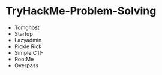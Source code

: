# TryHackMe-Problem-Solving

<ul> 
   <li> <a http="https://imran2024.blogspot.com/2023/02/tomghost-tryhackme-problem-solving.html"> Tomghost </a> </li>
   <li> <a http="https://imran2024.blogspot.com/2023/02/startup-tryhackme-problem-solving.html"> Startup </a> </li>
   <li> <a http="https://imran2024.blogspot.com/2023/02/lazyadmin-tryhackme-problem-solving.html"> Lazyadmin </a> </li>
   <li> <a http="https://imran2024.blogspot.com/2023/02/pickle-rick-tryhackme-problem-solving.html"> Pickle Rick </a> </li>
   <li> <a http="https://imran2024.blogspot.com/2023/01/simple-ctf-tryhackme-problem-solving.html"> Simple CTF </a> </li>
   <li> <a http="https://imran2024.blogspot.com/2023/01/rootme-tryhackme-problem-solving.html">  RootMe </a> </li>
   <li> <a http="https://imran2024.blogspot.com/2023/01/overpass-on-tryhackme.html"> Overpass </a> </li>
 </ul>
